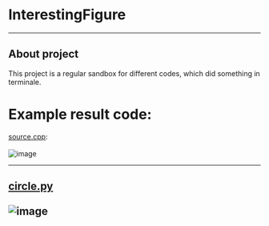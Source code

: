 # InterestingFigure
---------------------------------
About project</br>
------------------------------
This project is a regular sandbox for different codes, which did something in terminale.

Example result code:
=================================
[source.cpp](https://github.com/Aveocr/InterestingFigure/blob/master/Source.cpp):</br></br>
![image](https://user-images.githubusercontent.com/30878230/180063002-160d5b06-51f8-4901-be01-86ed5a3d813b.png)

-------------------------------------
[circle.py](https://github.com/Aveocr/InterestingFigure/blob/master/circle.py) </br></br>
![image](https://user-images.githubusercontent.com/30878230/180525424-00d6e15d-7bd6-44c1-8ea7-b40f0fd6010f.png)
-------------------------------------
